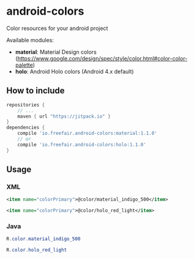 # android-colors
Color resources for your android project

Available modules:
- **material**: Material Design colors (https://www.google.com/design/spec/style/color.html#color-color-palette)
- **holo**: Android Holo colors (Android 4.x default)

## How to include
```gradle
repositories { 
    // ...
    maven { url "https://jitpack.io" }
}
dependencies {
    compile 'io.freefair.android-colors:material:1.1.0'
    // or
    compile 'io.freefair.android-colors:holo:1.1.0'
}
```

## Usage
### XML
```xml
<item name="colorPrimary">@color/material_indigo_500</item>
```
```xml
<item name="colorPrimary">@color/holo_red_light</item>
```
### Java
```java
R.color.material_indigo_500
```
```java
R.color.holo_red_light
```

